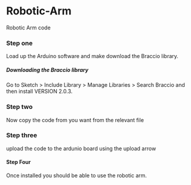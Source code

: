 # Robotic-Arm
Robotic Arm code 

### Step one

Load up the Arduino software and make download the Braccio library.

##### Downloading the Braccio library

Go to Sketch > Include Library > Manage Libraries > Search Braccio and then install VERSION 2.0.3.

### Step two

Now copy the code from you want from the relevant file 

### Step three

upload the code to the ardunio board using the upload arrow 

#### Step Four 

Once installed you should be able to use the robotic arm.
